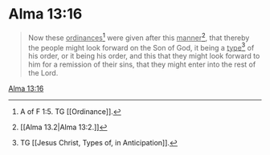 # Alma 13:16

> Now these <u>ordinances</u>[^a] were given after this <u>manner</u>[^b], that thereby the people might look forward on the Son of God, it being a <u>type</u>[^c] of his order, or it being his order, and this that they might look forward to him for a remission of their sins, that they might enter into the rest of the Lord.

[Alma 13:16](https://www.churchofjesuschrist.org/study/scriptures/bofm/alma/13?lang=eng&id=p16#p16)


[^a]: A of F 1:5. TG [[Ordinance]].
[^b]: [[Alma 13.2|Alma 13:2.]]
[^c]: TG [[Jesus Christ, Types of, in Anticipation]].
